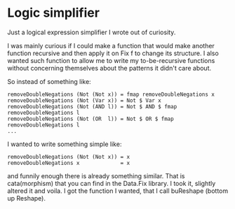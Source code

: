 Logic simplifier
================

Just a logical expression simplifier I wrote out of curiosity.

I was mainly curious if I could make a function that would make another function recursive and then apply it on Fix f to change its structure. I also wanted such function to allow me to write my to-be-recursive functions without concerning themselves about the patterns it didn't care about.

So instead of something like:

    removeDoubleNegations (Not (Not x)) = fmap removeDoubleNegations x
    removeDoubleNegations (Not (Var x)) = Not $ Var x
    removeDoubleNegations (Not (AND l)) = Not $ AND $ fmap removeDoubleNegations l
    removeDoubleNegations (Not (OR  l)) = Not $ OR $ fmap removeDoubleNegations l
    ...

I wanted to write something simple like:

    removeDoubleNegations (Not (Not x)) = x
    removeDoubleNegations x             = x

and funnily enough there is already something similar. That is cata(morphism) that you can find in the Data.Fix library. I took it, slightly altered it and voila. I got the function I wanted, that I call buReshape (bottom up Reshape).
